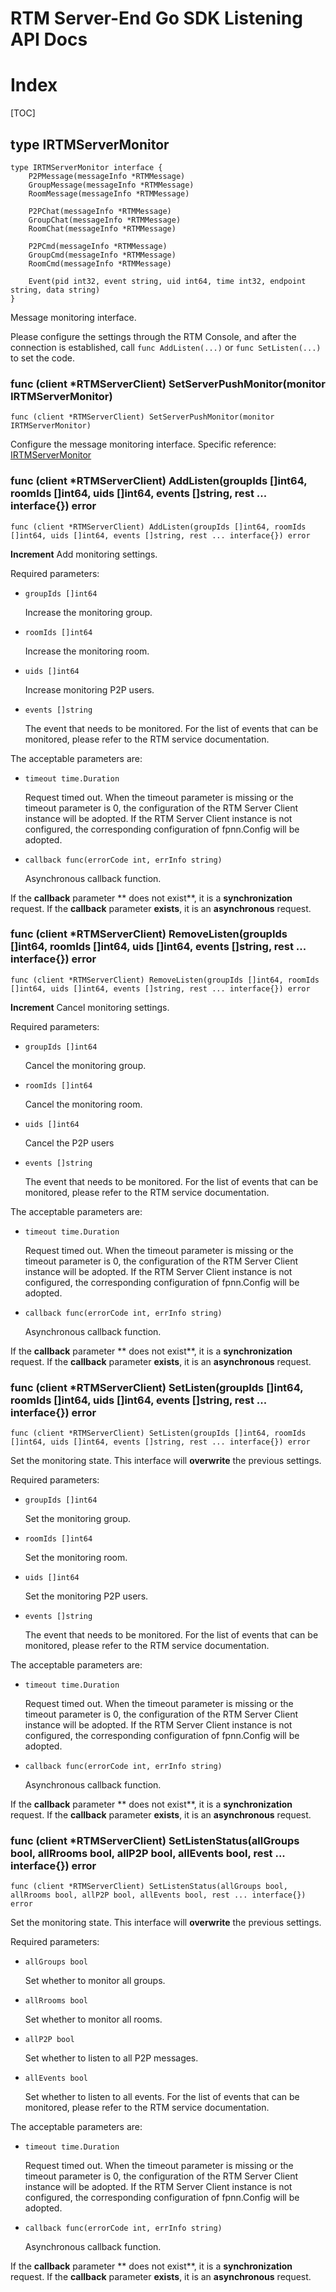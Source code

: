 # RTM Server-End Go SDK Listening API Docs

# Index

[TOC]

## type IRTMServerMonitor

	type IRTMServerMonitor interface {
		P2PMessage(messageInfo *RTMMessage)
		GroupMessage(messageInfo *RTMMessage)
		RoomMessage(messageInfo *RTMMessage)

		P2PChat(messageInfo *RTMMessage)
		GroupChat(messageInfo *RTMMessage)
		RoomChat(messageInfo *RTMMessage)

		P2PCmd(messageInfo *RTMMessage)
		GroupCmd(messageInfo *RTMMessage)
		RoomCmd(messageInfo *RTMMessage)

		Event(pid int32, event string, uid int64, time int32, endpoint string, data string)
	}

Message monitoring interface.

Please configure the settings through the RTM Console, and after the connection is established, call `func AddListen(...)` or `func SetListen(...)` to set the code.


### func (client *RTMServerClient) SetServerPushMonitor(monitor IRTMServerMonitor)

	func (client *RTMServerClient) SetServerPushMonitor(monitor IRTMServerMonitor)

Configure the message monitoring interface.
Specific reference: [IRTMServerMonitor](#type-IRTMServerMonitor)


### func (client *RTMServerClient) AddListen(groupIds []int64, roomIds []int64, uids []int64, events []string, rest ... interface{}) error

	func (client *RTMServerClient) AddListen(groupIds []int64, roomIds []int64, uids []int64, events []string, rest ... interface{}) error

**Increment** Add monitoring settings.

Required parameters:

+ `groupIds []int64`

	Increase the monitoring group.

+ `roomIds []int64`

	Increase the monitoring room.

+ `uids []int64`

	Increase monitoring P2P users.

+ `events []string`

	The event that needs to be monitored.
	For the list of events that can be monitored, please refer to the RTM service documentation.


The acceptable parameters are:

+ `timeout time.Duration`

	Request timed out.
	When the timeout parameter is missing or the timeout parameter is 0, the configuration of the RTM Server Client instance will be adopted.
	If the RTM Server Client instance is not configured, the corresponding configuration of fpnn.Config will be adopted.

+ `callback func(errorCode int, errInfo string)`

	Asynchronous callback function.  

If the **callback** parameter ** does not exist**, it is a **synchronization** request.
If the **callback** parameter **exists**, it is an **asynchronous** request.


### func (client *RTMServerClient) RemoveListen(groupIds []int64, roomIds []int64, uids []int64, events []string, rest ... interface{}) error

	func (client *RTMServerClient) RemoveListen(groupIds []int64, roomIds []int64, uids []int64, events []string, rest ... interface{}) error

**Increment** Cancel monitoring settings.

Required parameters:

+ `groupIds []int64`

	Cancel the monitoring group.

+ `roomIds []int64`

	Cancel the monitoring room.

+ `uids []int64`

	Cancel the P2P users

+ `events []string`

	The event that needs to be monitored.
	For the list of events that can be monitored, please refer to the RTM service documentation.


The acceptable parameters are:

+ `timeout time.Duration`

	Request timed out.
	When the timeout parameter is missing or the timeout parameter is 0, the configuration of the RTM Server Client instance will be adopted.
	If the RTM Server Client instance is not configured, the corresponding configuration of fpnn.Config will be adopted.

+ `callback func(errorCode int, errInfo string)`

	Asynchronous callback function.  

If the **callback** parameter ** does not exist**, it is a **synchronization** request.
If the **callback** parameter **exists**, it is an **asynchronous** request.

### func (client *RTMServerClient) SetListen(groupIds []int64, roomIds []int64, uids []int64, events []string, rest ... interface{}) error

	func (client *RTMServerClient) SetListen(groupIds []int64, roomIds []int64, uids []int64, events []string, rest ... interface{}) error 

Set the monitoring state. This interface will **overwrite** the previous settings.

Required parameters:

+ `groupIds []int64`

	Set the monitoring group.

+ `roomIds []int64`

	Set the monitoring room.

+ `uids []int64`

	Set the monitoring P2P users.

+ `events []string`

	The event that needs to be monitored.
	For the list of events that can be monitored, please refer to the RTM service documentation.


The acceptable parameters are:

+ `timeout time.Duration`

	Request timed out.
	When the timeout parameter is missing or the timeout parameter is 0, the configuration of the RTM Server Client instance will be adopted.
	If the RTM Server Client instance is not configured, the corresponding configuration of fpnn.Config will be adopted.

+ `callback func(errorCode int, errInfo string)`

	Asynchronous callback function.  

If the **callback** parameter ** does not exist**, it is a **synchronization** request.
If the **callback** parameter **exists**, it is an **asynchronous** request.


### func (client *RTMServerClient) SetListenStatus(allGroups bool, allRrooms bool, allP2P bool, allEvents bool, rest ... interface{}) error

	func (client *RTMServerClient) SetListenStatus(allGroups bool, allRrooms bool, allP2P bool, allEvents bool, rest ... interface{}) error 

Set the monitoring state. This interface will **overwrite** the previous settings.

Required parameters:

+ `allGroups bool`

	Set whether to monitor all groups.

+ `allRrooms bool`

	Set whether to monitor all rooms.

+ `allP2P bool`

	Set whether to listen to all P2P messages.

+ `allEvents bool`

	Set whether to listen to all events.
	For the list of events that can be monitored, please refer to the RTM service documentation.


The acceptable parameters are:

+ `timeout time.Duration`

	Request timed out.
	When the timeout parameter is missing or the timeout parameter is 0, the configuration of the RTM Server Client instance will be adopted.
	If the RTM Server Client instance is not configured, the corresponding configuration of fpnn.Config will be adopted.

+ `callback func(errorCode int, errInfo string)`

	Asynchronous callback function.  

If the **callback** parameter ** does not exist**, it is a **synchronization** request.
If the **callback** parameter **exists**, it is an **asynchronous** request.
